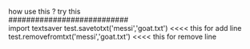 how use this ? try this
<br />
###########################
<br />
import textsaver
test.savetotxt('messi','goat.txt')          <<<< this for add line <br />
test.removefromtxt('messi','goat.txt')      <<<< this for remove line
